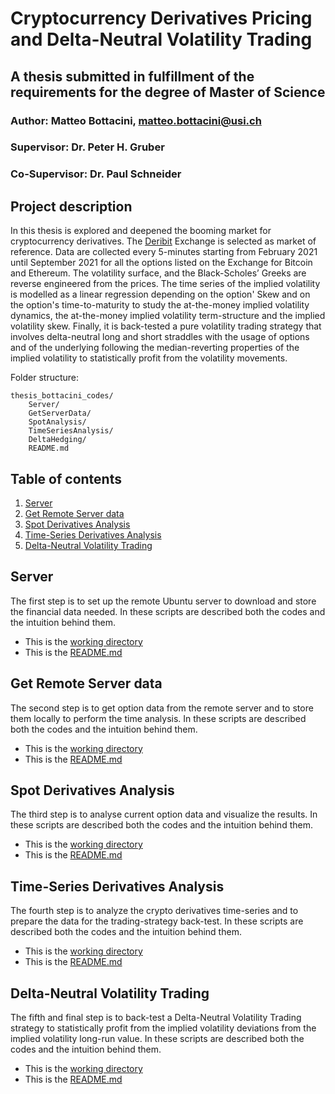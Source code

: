 # Cryptocurrency Derivatives Pricing and Delta-Neutral Volatility Trading

## A thesis submitted in fulfillment of the requirements for the degree of Master of Science

### Author: Matteo Bottacini, [matteo.bottacini@usi.ch](mailto:matteo.bottacini@usi.ch) 
### Supervisor: Dr. Peter H. Gruber
### Co-Supervisor: Dr. Paul Schneider


## Project description
In this thesis is explored and deepened the booming market for cryptocurrency derivatives. 
The [Deribit](https://www.deribit.com) Exchange is selected as market of reference.
Data are collected every 5-minutes starting from February 2021 until September 2021 for all the options listed on the Exchange for Bitcoin and Ethereum. 
The volatility surface, and the Black-Scholes’ Greeks are reverse engineered from the prices. 
The time series of the implied volatility is modelled as a linear regression depending on the option' Skew and on the option's time-to-maturity to study the at-the-money implied volatility dynamics, the at-the-money implied volatility term-structure and the implied volatility skew.
Finally, it is back-tested a pure volatility trading strategy that involves delta-neutral long and short straddles with the usage of options and of the underlying following the median-reverting properties of the implied volatility to statistically profit from the volatility movements.



Folder structure:
~~~~
thesis_bottacini_codes/
    Server/
    GetServerData/
    SpotAnalysis/
    TimeSeriesAnalysis/
    DeltaHedging/
    README.md
~~~~

## Table of contents
1. [Server](#server)
2. [Get Remote Server data](#get-remote-server-data)
3. [Spot Derivatives Analysis](#spot-derivatives-analysis)
4. [Time-Series Derivatives Analysis](#time-series-derivatives-analysis)
5. [Delta-Neutral Volatility Trading](#delta-neutral-volatility-trading)

## Server
The first step is to set up the remote Ubuntu server to download and store the financial data needed.
In these scripts are described both the codes and the intuition behind them.

* This is the [working directory](/Server)
* This is the [README.md](/Server/README.md)

## Get Remote Server data
The second step is to get option data from the remote server and to store them locally to perform the time analysis.
In these scripts are described both the codes and the intuition behind them.

* This is the [working directory](/GetServerData)
* This is the [README.md](/GetServerData/README.md)


## Spot Derivatives Analysis
The third step is to analyse current option data and visualize the results.
In these scripts are described both the codes and the intuition behind them.

* This is the [working directory](/SpotAnalysis)
* This is the [README.md](/SpotAnalysis/README.md)

##  Time-Series Derivatives Analysis
The fourth step is to analyze the crypto derivatives time-series and to prepare the data for the trading-strategy back-test.
In these scripts are described both the codes and the intuition behind them.

* This is the [working directory](/TimeSeriesAnalysis)
* This is the [README.md](/TimeSeriesAnalysis/README.md)

## Delta-Neutral Volatility Trading
The fifth and final step is to back-test a Delta-Neutral Volatility Trading strategy to statistically profit from the implied volatility deviations from the implied volatility long-run value.
In these scripts are described both the codes and the intuition behind them.

* This is the [working directory](/GetServerData)
* This is the [README.md](/GetServerData/README.md)

